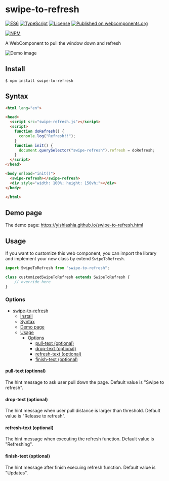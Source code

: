 # swipe-to-refresh
[![ES6][es6-image]][es6-url] [![TypeScript][ts-image]][ts-url] [![License][license-image]][license-url] [![Published on webcomponents.org][wc-image]][wc-url]

[![NPM][npm-image]][npm-url]

A WebComponent to pull the window down and refresh


![Demo image](https://yishiashia.github.io/img/demo/swipe-to-refresh.png)

## Install

    $ npm install swipe-to-refresh

## Syntax

```html
<html lang="en">

<head>
  <script src="swipe-refresh.js"></script>
  <script>
    function doRefresh() {
      console.log("Refresh!!");
    }
    function init() {
      document.querySelector("swipe-refresh").refresh = doRefresh;
    }
  </script>
</head>

<body onload="init()">
  <swipe-refresh></swipe-refresh>
  <div style="width: 100%; height: 150vh;"></div>
</body>

</html>
```

## Demo page
The demo page: https://yishiashia.github.io/swipe-to-refresh.html
## Usage

If you want to customize this web component, you can import the library and
implement your new class by extend `SwipeToRefresh`.

```js
import SwipeToRefresh from "swipe-to-refresh";

class customizedSwipeToRefresh extends SwipeToRefresh {
    // override here
}

```

### Options
- [swipe-to-refresh](#swipe-to-refresh)
  - [Install](#install)
  - [Syntax](#syntax)
  - [Demo page](#demo-page)
  - [Usage](#usage)
    - [Options](#options)
      - [pull-text (optional)](#pull-text-optional)
      - [drop-text (optional)](#drop-text-optional)
      - [refresh-text (optional)](#refresh-text-optional)
      - [finish-text (optional)](#finish-text-optional)

#### pull-text (optional)

The hint message to ask user pull down the page.
Default value is "Swipe to refresh".

#### drop-text (optional)

The hint message when user pull distance is larger than threshold.
Default value is "Release to refresh".

#### refresh-text (optional)

The hint message when executing the refresh function.
Default value is "Refreshing".

#### finish-text (optional)

The hint message after finish execuing refresh function.
Default value is "Updates".


[es6-image]: https://img.shields.io/badge/ES-6%2B-ff69b4.svg?style=flat-square
[es6-url]: https://www.ecma-international.org/ecma-262/6.0/

[ts-image]: https://img.shields.io/badge/TypeScript-^4.7.4-blue?style=flat-square
[ts-url]: https://www.typescriptlang.org/

[license-image]: https://img.shields.io/badge/license-MIT-green.svg?maxAge=2592000&style=flat-square
[license-url]: https://opensource.org/licenses/MIT

[wc-image]: https://img.shields.io/badge/webcomponents.org-published-blue.svg?style=flat-square
[wc-url]: https://www.webcomponents.org/element/swipe-to-refresh

[npm-image]: https://nodei.co/npm/swipe-to-refresh.png?mini=true
[npm-url]: https://www.npmjs.com/package/swipe-to-refresh